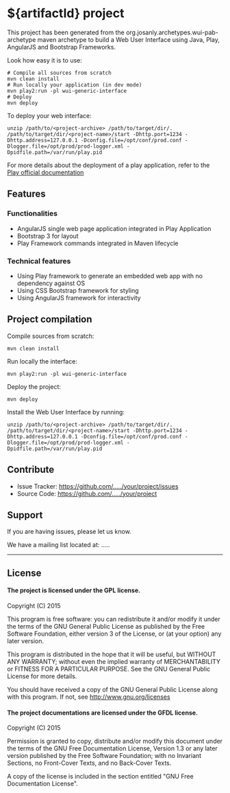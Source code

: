 # ${artifactId} project

This project has been generated from the org.josanly.archetypes.wui-pab-archetype maven archetype to build a Web User Interface using Java, Play, AngularJS and Bootstrap Frameworks.

Look how easy it is to use:

    # Compile all sources from scratch
    mvn clean install
    # Run locally your application (in dev mode)
    mvn play2:run -pl wui-generic-interface
    # Deploy 
    mvn deploy

To deploy your web interface:

    unzip /path/to/<project-archive> /path/to/target/dir/.
    /path/to/target/dir/<project-name>/start -Dhttp.port=1234 -Dhttp.address=127.0.0.1 -Dconfig.file=/opt/conf/prod.conf -Dlogger.file=/opt/prod/prod-logger.xml -Dpidfile.path=/var/run/play.pid

For more details about the deployment of a play application, refer to the [Play official documentation](https://www.playframework.com/documentation/2.1.x/ProductionConfiguration)

## Features

### Functionalities

- AngularJS single web page application integrated in Play Application
- Bootstrap 3 for layout
- Play Framework commands integrated in Maven lifecycle


### Technical features

- Using Play framework to generate an embedded web app with no dependency against OS
- Using CSS Bootstrap framework for styling
- Using AngularJS framework for interactivity

## Project compilation

Compile sources from scratch:

    mvn clean install 

Run locally the interface:

    mvn play2:run -pl wui-generic-interface

Deploy the project:

    mvn deploy

Install the Web User Interface by running:

    unzip /path/to/<project-archive> /path/to/target/dir/.
    /path/to/target/dir/<project-name>/start -Dhttp.port=1234 -Dhttp.address=127.0.0.1 -Dconfig.file=/opt/conf/prod.conf -Dlogger.file=/opt/prod/prod-logger.xml -Dpidfile.path=/var/run/play.pid

## Contribute

- Issue Tracker: https://github.com/...../your/project/issues
- Source Code: https://github.com/...../your/project

## Support

If you are having issues, please let us know.

We have a mailing list located at: .....

-------------------

## License

#### The project is licensed under the GPL license.

Copyright (C) 2015 <your name>

This program is free software: you can redistribute it and/or modify
it under the terms of the GNU General Public License as published by
the Free Software Foundation, either version 3 of the License, or
(at your option) any later version.

This program is distributed in the hope that it will be useful,
but WITHOUT ANY WARRANTY; without even the implied warranty of
MERCHANTABILITY or FITNESS FOR A PARTICULAR PURPOSE.  See the
GNU General Public License for more details.

You should have received a copy of the GNU General Public License
along with this program.  If not, see http://www.gnu.org/licenses

#### The project documentations are licensed under the GFDL license.

Copyright (C)  2015  <your name>

Permission is granted to copy, distribute and/or modify this document
under the terms of the GNU Free Documentation License, Version 1.3
or any later version published by the Free Software Foundation;
with no Invariant Sections, no Front-Cover Texts, and no Back-Cover Texts.

A copy of the license is included in the section entitled "GNU
Free Documentation License".
